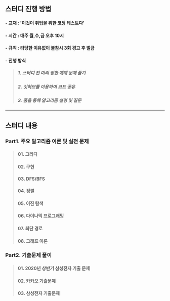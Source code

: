 ## 스터디 진행 방법
 #### - 교재 :  '이것이 취업을 위한 코딩 테스트다'
 #### - 시간 : 매주 월,수,금 오후 10시
 #### - 규칙 : 타당한 이유없이 불참시 3회 경고 후 벌금
 #### - 진행 방식
> ##### 1. 스터디 전 미리 정한 예제 문제 풀기
> ##### 2. 깃허브를 이용하여 코드 공유
> ##### 3. 줌을 통해 알고리즘 설명 및 질문


---
## 스터디 내용
### Part1. 주요 알고리즘 이론 및 실전 문제

>#### 01. 그리디
>#### 02. 구현
>#### 03. DFS/BFS
>#### 04. 정렬
>#### 05. 이진 탐색
>#### 06. 다이나믹 프로그래밍
>#### 07. 최단 경로
>#### 08. 그래프 이론

### Part2. 기출문제 풀이
>#### 01. 2020년 상반기 삼성전자 기출 문제
>#### 02. 카카오 기출문제
>#### 03. 삼성전자 기출문제
